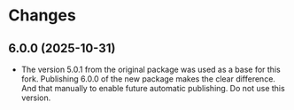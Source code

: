 # Changes

## 6.0.0 (2025-10-31)

- The version 5.0.1 from the original package was used as a base for this fork. Publishing 6.0.0 of the new package makes the clear difference. And that manually to enable future automatic publishing. Do not use this version.
